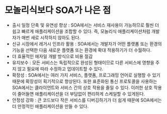 # 모놀리식보다 SOA가 나은 점

- 출시 일정 단축 및 유연성 향상 : SOA에서는 서비스 재사용이 가능하므로 훨씬 더 쉽고 빠르게 애플리케이션을 조합할 수 있다. 즉, 모놀리식 애플리케이션처럼 개발자가 매번 새로 시작하지 않아도 된다.
- 신규 시장에서 레거시 인프라 활용 : SOA에서는 개발자가 어떤 플랫폼 또는 환경의 기능을 선택한 다음 새로운 플랫폼 또는 환경에 확대 적용하기가 더 수월하다.
- 더 효율적인 애자일 개발 방식으로 비용 절감
- 유지보수 : 모든 서비스는 독립적으로 완성된 형태이므로 다른 서비스에 영향을 주지 않고 필요에 따라 수정하고 업데이트할 수 있다.
- 확장성 : SOA에서는 여러 가지 서비스, 플랫폼, 프로그래밍 언어로 실행할 수 있기 때문에 확장성이 획기적으로 향상된다. 또한 표준화된 통신 프로토콜을 사용하는 SOA에서는 클라이언트와 서비스 간의 상호 작용을 줄일 수 있다. 이러한 상호 작용이 줄어들면 애플리케이션을 더 부담없이 편리하게 스케일할 수 있게된다.
- 안정성 강화 : 큰 코드보다 작은 서비스를 디버깅하기가 더 쉽게 때문에 SOA에서는 더 안정적인 애플리케이션을 만들 수 있다.